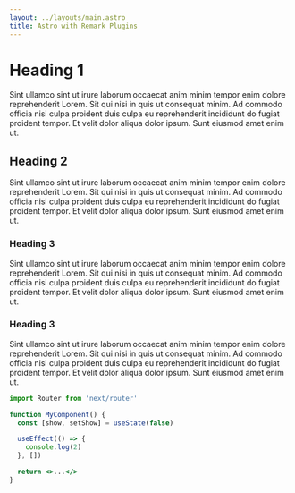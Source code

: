 ```yaml
---
layout: ../layouts/main.astro
title: Astro with Remark Plugins
---
```


# Heading 1

Sint ullamco sint ut irure laborum occaecat anim minim tempor enim dolore reprehenderit Lorem. Sit qui nisi in quis ut consequat minim. Ad commodo officia nisi culpa proident duis culpa eu reprehenderit incididunt do fugiat proident tempor. Et velit dolor aliqua dolor ipsum. Sunt eiusmod amet enim ut.

## Heading 2

Sint ullamco sint ut irure laborum occaecat anim minim tempor enim dolore reprehenderit Lorem. Sit qui nisi in quis ut consequat minim. Ad commodo officia nisi culpa proident duis culpa eu reprehenderit incididunt do fugiat proident tempor. Et velit dolor aliqua dolor ipsum. Sunt eiusmod amet enim ut.

### Heading 3

Sint ullamco sint ut irure laborum occaecat anim minim tempor enim dolore reprehenderit Lorem. Sit qui nisi in quis ut consequat minim. Ad commodo officia nisi culpa proident duis culpa eu reprehenderit incididunt do fugiat proident tempor. Et velit dolor aliqua dolor ipsum. Sunt eiusmod amet enim ut.

### Heading 3

Sint ullamco sint ut irure laborum occaecat anim minim tempor enim dolore reprehenderit Lorem. Sit qui nisi in quis ut consequat minim. Ad commodo officia nisi culpa proident duis culpa eu reprehenderit incididunt do fugiat proident tempor. Et velit dolor aliqua dolor ipsum. Sunt eiusmod amet enim ut.

```jsx:file.jsx
import Router from 'next/router'

function MyComponent() {
  const [show, setShow] = useState(false)

  useEffect(() => {
    console.log(2)
  }, [])

  return <>...</>
}
```
